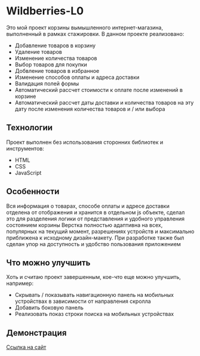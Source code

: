 # Wildberries-L0

Это мой проект корзины вымышленного интернет-магазина, выполненный в рамках стажировки. В данном проекте реализовано: 
- Добавление товаров в корзину
- Удаление товаров
- Изменение количества товаров 
- Выбор товаров для покупки
- Добвление товаров в избранное 
- Изменение способов оплаты и адреса доставки 
- Валидация полей формы
- Автоматический рассчет стоимости к оплате после изменений в корзине
- Автоматический рассчет даты доставки и количества товаров на эту дату после изменения количества товаров и / или выбора

## Технологии

Проект выполнен без использования сторонних библиотек и инструментов:
- HTML
- CSS
- JavaScript

## Особенности

Вся информация о товарах, способе оплаты и адресе доставки отделена от отображения и хранится в отдельном js объекте, сделал это для разделения логики от представления и удобного управления состоянием корзины
Верстка полностью адаптивна на всех, популярных на текущий момент, разрешениях устройств и максимально приближена к исходному дизайн-макету. При разработке также был сделан упор на доступность и удобство пользования приложением

## Что можно улучшить

Хоть и считаю проект завершенным, кое-что еще можно улучшить, например:
- Скрывать / показывать навигационную панель на мобильных устройствах в зависимости от направления скролла
- Добавить боковую панель
- Реализовать показ строки поиска на мобильных устройствах

## Демонстрация

[Ссылка на сайт](https://kaleidoscopic-centaur-f430cf.netlify.app/)
